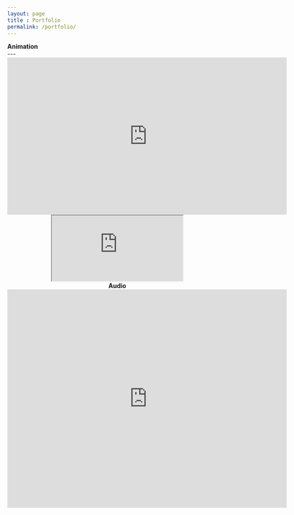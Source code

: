 ```yaml
---
layout: page
title : Portfolio
permalink: /portfolio/
---
```

<div class="manual-post">
  <div class="manual manual-title">
  <strong>Animation</strong>
  </div>
</div>
---
<div style="text-align:center;">
<iframe src="https://player.vimeo.com/video/187553790?color=FFFFFF" width="640" height="360" frameborder="0" webkitallowfullscreen mozallowfullscreen allowfullscreen></iframe>


<iframe src="https://player.vimeo.com/video/176871065?color=FFFFFF" webkitallowfullscreen mozallowfullscreen allowfullscreen></iframe>

<div class="manual-post">
  <div class="manual manual-title">
  <strong>Audio</strong>
  </div>
</div>

<iframe src="https://open.spotify.com/embed/artist/4iEVjkNpBDALAP7btESYtQ" width="640" height="500" frameborder="0" allowtransparency="true"></iframe>


</div>
